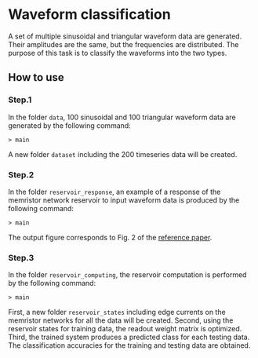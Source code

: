 # Waveform classification
A set of multiple sinusoidal and triangular waveform data are generated. 
Their amplitudes are the same, but the frequencies are distributed. 
The purpose of this task is to classify the waveforms into the two types.

  ## How to use
  ### Step.1
  In the folder  ```data```, 100 sinusoidal and 100 triangular waveform data are generated by the following command:
  ```
  > main
  ```
  
  A new folder ```dataset``` including the 200 timeseries data will be created.
  
  ### Step.2
  In the folder ```reservoir_response```, an example of a response of the memristor network reservoir to input waveform data is produced by the following command:
  ```
  > main
  ```
  
  The output figure corresponds to Fig. 2 of the [reference paper](https://www.nature.com/articles/s41598-022-13687-z).
  
  
  ### Step.3 
  In the folder ```reservoir_computing```, the reservoir computation is performed by the following command:
  ```
  > main
  ```
  
  First, a new folder ```reservoir_states``` including edge currents on the memristor networks for all the data will be created.
  Second, using the reservoir states for training data, the readout weight matrix is optimized.
  Third, the trained system produces a predicted class for each testing data.
  The classification accuracies for the training and testing data are obtained.
  
